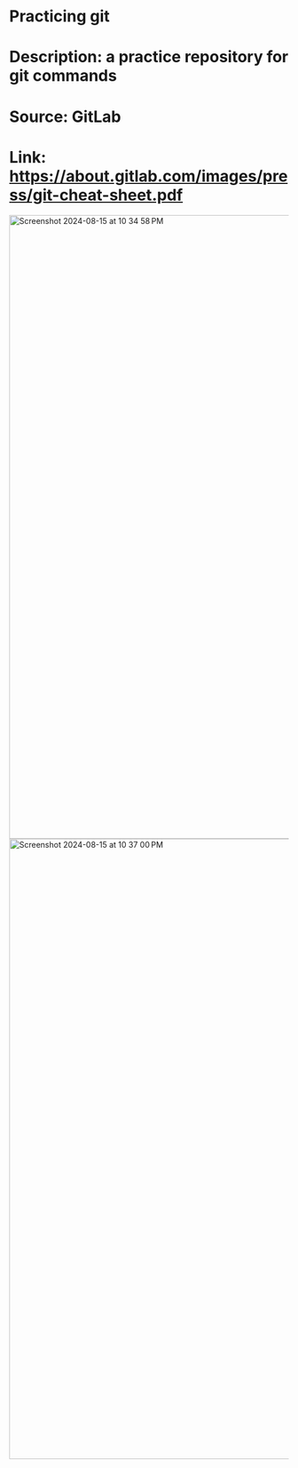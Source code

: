 # Practicing git 

# Description: a practice repository for git commands 


# Source: GitLab
# Link: <link> https://about.gitlab.com/images/press/git-cheat-sheet.pdf </link>

<img width="1123" alt="Screenshot 2024-08-15 at 10 34 58 PM" src="https://github.com/user-attachments/assets/e7e7cd4c-da55-42d6-9cfd-03205af6b4c6">
<img width="1117" alt="Screenshot 2024-08-15 at 10 37 00 PM" src="https://github.com/user-attachments/assets/8530286a-0316-496f-bada-7cf54ceea6f1">
